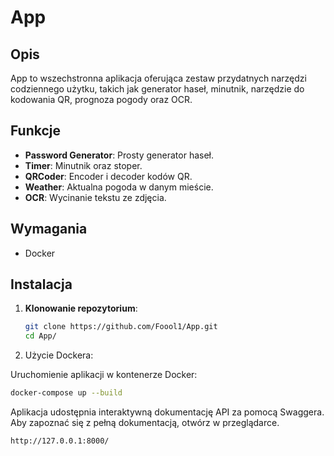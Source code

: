 # App

## Opis
App to wszechstronna aplikacja oferująca zestaw przydatnych narzędzi codziennego użytku, takich jak generator haseł, minutnik, narzędzie do kodowania QR, prognoza pogody oraz OCR. 

## Funkcje

- **Password Generator**: Prosty generator haseł.
- **Timer**: Minutnik oraz stoper.
- **QRCoder**: Encoder i decoder kodów QR.
- **Weather**: Aktualna pogoda w danym mieście.
- **OCR**: Wycinanie tekstu ze zdjęcia.

## Wymagania

- Docker

## Instalacja

1. **Klonowanie repozytorium**:

   ```bash
   git clone https://github.com/Foool1/App.git
   cd App/
   ```

2. Użycie Dockera:

Uruchomienie aplikacji w kontenerze Docker:

```bash
docker-compose up --build
```

Aplikacja udostępnia interaktywną dokumentację API za pomocą Swaggera. Aby zapoznać się z pełną dokumentacją, otwórz w przeglądarce.
```bash
http://127.0.0.1:8000/
```
